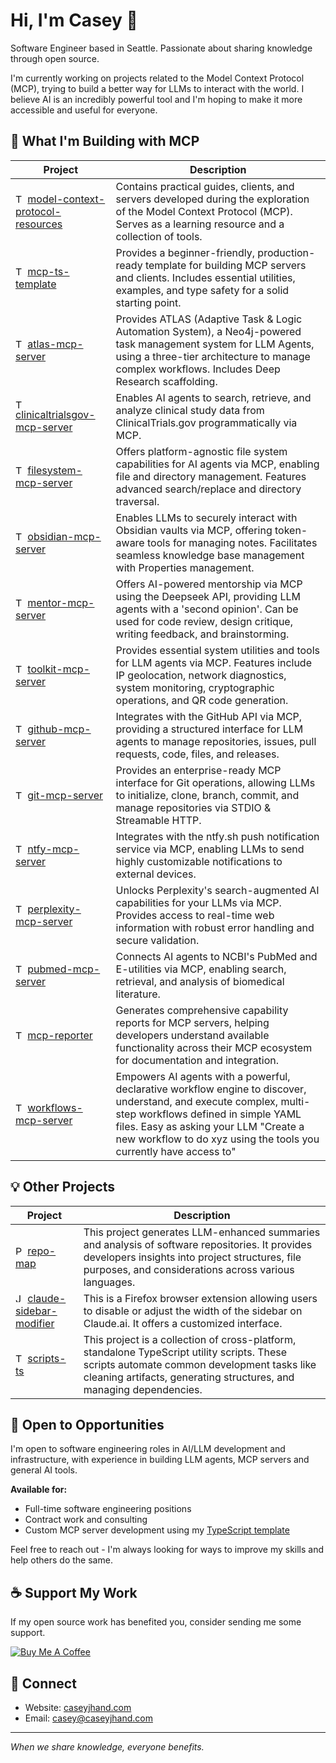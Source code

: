 # Hi, I'm Casey 👋

Software Engineer based in Seattle. Passionate about sharing knowledge through open source.

I'm currently working on projects related to the Model Context Protocol (MCP), trying to build a better way for LLMs to interact with the world. I believe AI is an incredibly powerful tool and I'm hoping to make it more accessible and useful for everyone.

## 🚀 What I'm Building with MCP

| Project                                                                                                                                                                                                         | Description                                                                                                                                                                                                                                                             |
| --------------------------------------------------------------------------------------------------------------------------------------------------------------------------------------------------------------- | ----------------------------------------------------------------------------------------------------------------------------------------------------------------------------------------------------------------------------------------------------------------------- |
| <img src="https://img.shields.io/badge/-007ACC?logo=typescript&logoColor=white" alt="TypeScript" height="15"> [model-context-protocol-resources](https://github.com/cyanheads/model-context-protocol-resources) | Contains practical guides, clients, and servers developed during the exploration of the Model Context Protocol (MCP). Serves as a learning resource and a collection of tools.                                                                                          |
| <img src="https://img.shields.io/badge/-007ACC?logo=typescript&logoColor=white" alt="TypeScript" height="15"> [mcp-ts-template](https://github.com/cyanheads/mcp-ts-template)                                   | Provides a beginner-friendly, production-ready template for building MCP servers and clients. Includes essential utilities, examples, and type safety for a solid starting point.                                                                                       |
| <img src="https://img.shields.io/badge/-007ACC?logo=typescript&logoColor=white" alt="TypeScript" height="15"> [atlas-mcp-server](https://github.com/cyanheads/atlas-mcp-server)                                 | Provides ATLAS (Adaptive Task & Logic Automation System), a Neo4j-powered task management system for LLM Agents, using a three-tier architecture to manage complex workflows. Includes Deep Research scaffolding.                                                       |
| <img src="https://img.shields.io/badge/-007ACC?logo=typescript&logoColor=white" alt="TypeScript" height="15"> [clinicaltrialsgov-mcp-server](https://github.com/cyanheads/clinicaltrialsgov-mcp-server)         | Enables AI agents to search, retrieve, and analyze clinical study data from ClinicalTrials.gov programmatically via MCP.                                                                                                                                                |
| <img src="https://img.shields.io/badge/-007ACC?logo=typescript&logoColor=white" alt="TypeScript" height="15"> [filesystem-mcp-server](https://github.com/cyanheads/filesystem-mcp-server)                       | Offers platform-agnostic file system capabilities for AI agents via MCP, enabling file and directory management. Features advanced search/replace and directory traversal.                                                                                              |
| <img src="https://img.shields.io/badge/-007ACC?logo=typescript&logoColor=white" alt="TypeScript" height="15"> [obsidian-mcp-server](https://github.com/cyanheads/obsidian-mcp-server)                           | Enables LLMs to securely interact with Obsidian vaults via MCP, offering token-aware tools for managing notes. Facilitates seamless knowledge base management with Properties management.                                                                               |
| <img src="https://img.shields.io/badge/-007ACC?logo=typescript&logoColor=white" alt="TypeScript" height="15"> [mentor-mcp-server](https://github.com/cyanheads/mentor-mcp-server)                               | Offers AI-powered mentorship via MCP using the Deepseek API, providing LLM agents with a 'second opinion'. Can be used for code review, design critique, writing feedback, and brainstorming.                                                                           |
| <img src="https://img.shields.io/badge/-007ACC?logo=typescript&logoColor=white" alt="TypeScript" height="15"> [toolkit-mcp-server](https://github.com/cyanheads/toolkit-mcp-server)                             | Provides essential system utilities and tools for LLM agents via MCP. Features include IP geolocation, network diagnostics, system monitoring, cryptographic operations, and QR code generation.                                                                        |
| <img src="https://img.shields.io/badge/-007ACC?logo=typescript&logoColor=white" alt="TypeScript" height="15"> [github-mcp-server](https://github.com/cyanheads/github-mcp-server)                               | Integrates with the GitHub API via MCP, providing a structured interface for LLM agents to manage repositories, issues, pull requests, code, files, and releases.                                                                                                       |
| <img src="https://img.shields.io/badge/-007ACC?logo=typescript&logoColor=white" alt="TypeScript" height="15"> [git-mcp-server](https://github.com/cyanheads/git-mcp-server)                                     | Provides an enterprise-ready MCP interface for Git operations, allowing LLMs to initialize, clone, branch, commit, and manage repositories via STDIO & Streamable HTTP.                                                                                                 |
| <img src="https://img.shields.io/badge/-007ACC?logo=typescript&logoColor=white" alt="TypeScript" height="15"> [ntfy-mcp-server](https://github.com/cyanheads/ntfy-mcp-server)                                   | Integrates with the ntfy.sh push notification service via MCP, enabling LLMs to send highly customizable notifications to external devices.                                                                                                                             |
| <img src="https://img.shields.io/badge/-007ACC?logo=typescript&logoColor=white" alt="TypeScript" height="15"> [perplexity-mcp-server](https://github.com/cyanheads/perplexity-mcp-server)                       | Unlocks Perplexity's search-augmented AI capabilities for your LLMs via MCP. Provides access to real-time web information with robust error handling and secure validation.                                                                                             |
| <img src="https://img.shields.io/badge/-007ACC?logo=typescript&logoColor=white" alt="TypeScript" height="15"> [pubmed-mcp-server](https://github.com/cyanheads/pubmed-mcp-server)                               | Connects AI agents to NCBI's PubMed and E-utilities via MCP, enabling search, retrieval, and analysis of biomedical literature.                                                                                                                                         |
| <img src="https://img.shields.io/badge/-007ACC?logo=typescript&logoColor=white" alt="TypeScript" height="15"> [mcp-reporter](https://github.com/cyanheads/mcp-reporter)                                         | Generates comprehensive capability reports for MCP servers, helping developers understand available functionality across their MCP ecosystem for documentation and integration.                                                                                         |
| <img src="https://img.shields.io/badge/-007ACC?logo=typescript&logoColor=white" alt="TypeScript" height="15"> [workflows-mcp-server](https://github.com/cyanheads/workflows-mcp-server)                         | Empowers AI agents with a powerful, declarative workflow engine to discover, understand, and execute complex, multi-step workflows defined in simple YAML files. Easy as asking your LLM "Create a new workflow to do xyz using the tools you currently have access to" |

## 💡 Other Projects

| Project                                                                                                                                                                                       | Description                                                                                                                                                                                                       |
| --------------------------------------------------------------------------------------------------------------------------------------------------------------------------------------------- | ----------------------------------------------------------------------------------------------------------------------------------------------------------------------------------------------------------------- |
| <img src="https://img.shields.io/badge/-3776AB?logo=python&logoColor=white" alt="Python" height="15"> [repo-map](https://github.com/cyanheads/repo-map)                                       | This project generates LLM-enhanced summaries and analysis of software repositories. It provides developers insights into project structures, file purposes, and considerations across various languages.         |
| <img src="https://img.shields.io/badge/-F7DF1E?logo=javascript&logoColor=black" alt="JavaScript" height="15"> [claude-sidebar-modifier](https://github.com/cyanheads/claude-sidebar-modifier) | This is a Firefox browser extension allowing users to disable or adjust the width of the sidebar on Claude.ai. It offers a customized interface.                                                                  |
| <img src="https://img.shields.io/badge/-007ACC?logo=typescript&logoColor=white" alt="TypeScript" height="15"> [scripts-ts](https://github.com/cyanheads/scripts-ts)                           | This project is a collection of cross-platform, standalone TypeScript utility scripts. These scripts automate common development tasks like cleaning artifacts, generating structures, and managing dependencies. |

## 💼 Open to Opportunities

I'm open to software engineering roles in AI/LLM development and infrastructure, with experience in building LLM agents, MCP servers and general AI tools.

**Available for:**

- Full-time software engineering positions
- Contract work and consulting
- Custom MCP server development using my [TypeScript template](https://github.com/cyanheads/mcp-ts-template)

Feel free to reach out - I'm always looking for ways to improve my skills and help others do the same.

## ☕ Support My Work

If my open source work has benefited you, consider sending me some support.

[![Buy Me A Coffee](https://www.buymeacoffee.com/assets/img/custom_images/orange_img.png)](https://buymeacoffee.com/cyanheads)

## 🔗 Connect

- Website: [caseyjhand.com](https://caseyjhand.com)
- Email: [casey@caseyjhand.com](mailto:casey@caseyjhand.com)

---

_When we share knowledge, everyone benefits._

